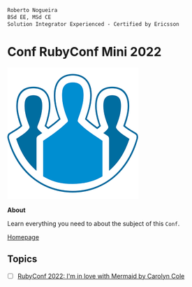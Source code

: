 ```
Roberto Nogueira  
BSd EE, MSd CE
Solution Integrator Experienced - Certified by Ericsson
```

# Conf RubyConf Mini 2022

![project image](images/conf.png)

**About**

Learn everything you need to about the subject of this `Conf`.

[Homepage](https://www.youtube.com/playlist?list=PLbHJudTY1K0dERpqJUEFOFSsMGvR6st9U)

## Topics

* [ ] [RubyConf 2022: I'm in love with Mermaid by Carolyn Cole](https://www.youtube.com/watch?v=W-UsnbGH2c8&list=PLbHJudTY1K0dERpqJUEFOFSsMGvR6st9U&index=55&ab_channel=RubyCentral)


